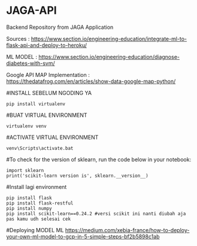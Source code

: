 # JAGA-API
Backend Repository from JAGA Application

Sources : https://www.section.io/engineering-education/integrate-ml-to-flask-api-and-deploy-to-heroku/

ML MODEL : https://www.section.io/engineering-education/diagnose-diabetes-with-svm/

Google API MAP Implementation : https://thedatafrog.com/en/articles/show-data-google-map-python/

#INSTALL SEBELUM NGODING YA 
```
pip install virtualenv
```

#BUAT VIRTUAL ENVIRONMENT
```
virtualenv venv
```

#ACTIVATE VIRTUAL ENVIRONMENT 
```
venv\Scripts\activate.bat
```

#To check for the version of sklearn, run the code below in your notebook:
```
import sklearn
print('scikit-learn version is', sklearn.__version__)
```

#Install lagi environment
```
pip install flask
pip install flask-restful
pip install numpy
pip install scikit-learn==0.24.2 #versi scikit ini nanti diubah aja pas kamu udh selesai cek
```

#Deploying MODEL ML 
https://medium.com/xebia-france/how-to-deploy-your-own-ml-model-to-gcp-in-5-simple-steps-bf2b5898c1ab

